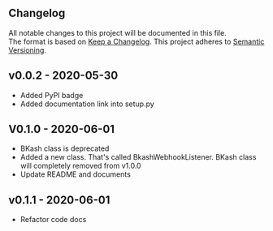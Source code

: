 ## Changelog
All notable changes to this project will be documented in this file. <br/>
The format is based on [Keep a Changelog](https://keepachangelog.com/en/1.0.0/). This project adheres to [Semantic Versioning](https://semver.org/spec/v2.0.0.html).

## v0.0.2 - 2020-05-30
- Added PyPI badge 
- Added documentation link into setup.py 

## V0.1.0 - 2020-06-01
- BKash class is deprecated
- Added a new class. That's called BkashWebhookListener. BKash class will completely removed from v1.0.0
- Update README and documents  

## v0.1.1 - 2020-06-01
- Refactor code docs